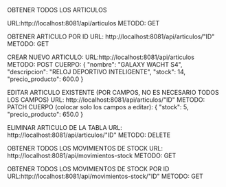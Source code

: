 OBTENER TODOS LOS ARTICULOS

URL:http://localhost:8081/api/articulos
METODO: GET

OBTENER ARTICULO POR ID
URL: http://localhost:8081/api/articulos/"ID"
METODO: GET

CREAR NUEVO ARTICULO:
URL:http://localhost:8081/api/articulos
METODO: POST
CUERPO: {
"nombre": "GALAXY WACHT S4",
"descripcion": "RELOJ DEPORTIVO INTELIGENTE",
"stock": 14,
"precio_producto": 600.0
}

EDITAR ARTICULO EXISTENTE (POR CAMPOS, NO ES NECESARIO TODOS LOS CAMPOS)
URL: http://localhost:8081/api/articulos/"ID"
METODO: PATCH
CUERPO (colocar solo los campos a editar):
{
"stock": 5,
"precio_producto": 650.0
}


ELIMINAR ARTICULO DE LA TABLA
URL: http://localhost:8081/api/articulos/"ID"
METODO: DELETE


OBTENER TODOS LOS MOVIMIENTOS DE STOCK
URL: http://localhost:8081/api/movimientos-stock
METODO: GET

OBTENER TODOS LOS MOVIMIENTOS DE STOCK POR ID
URL:http://localhost:8081/api/movimientos-stock/"ID"
METODO: GET 

